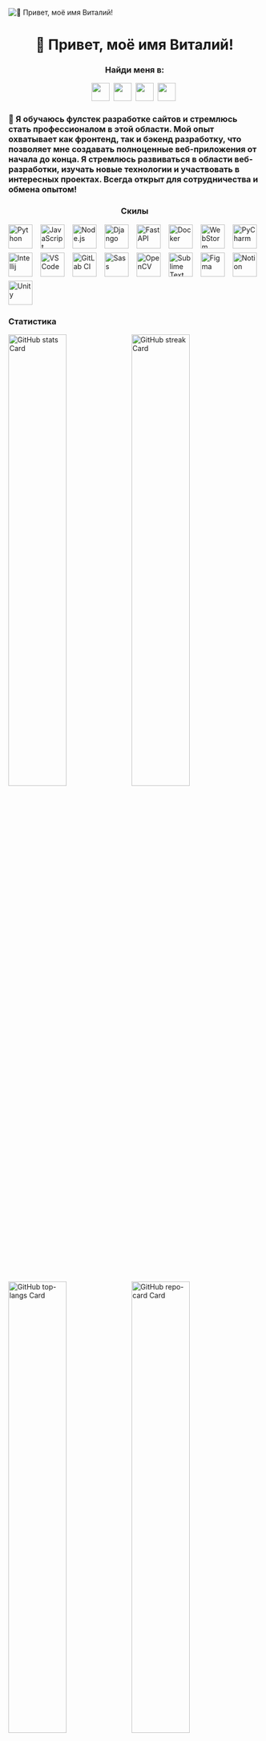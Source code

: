 ![👋 Привет, моё имя Виталий!](https://user-images.githubusercontent.com/10498744/210012254-234538ff-d198-48aa-8964-37e6fd45d227.gif)

<div id="toc">
  <ul align="center" style="list-style: none">
    <summary>
      <h1>
        👋 Привет, моё имя Виталий!
      </h1>
    </summary>
  </ul>
</div>

**<h3 align="center">Найди меня в:</h3>** 
<p align="center"><a href="https://github.com/VintlGvard" target="_blank"><img src="https://img.shields.io/badge/GitHub-100000?style=for-the-badge&logo=github&logoColor=white" height="36" style="margin-right: 4px"></a> <a href="https://www.tiktok.com/@VintlGvard" target="_blank"><img src="https://img.shields.io/badge/TikTok-000000?style=for-the-badge&logo=tiktok&logoColor=white" height="36" style="margin-right: 4px"></a> <a href="https://twitter.com/VintlGvard" target="_blank"><img src="https://img.shields.io/badge/Twitter-000000?style=for-the-badge&logo=X&logoColor=white" height="36" style="margin-right: 4px"></a> <a href="https://www.youtube.com/@VintlGvard" target="_blank"><img src="https://img.shields.io/badge/YouTube-FF0000?style=for-the-badge&logo=youtube&logoColor=white" height="36" style="margin-right: 4px"></a></p>

 **<h3 align="left">🚀 Я обучаюсь фулстек разработке сайтов и стремлюсь стать профессионалом в этой области. Мой опыт охватывает как фронтенд, так и бэкенд разработку, что позволяет мне создавать полноценные веб-приложения от начала до конца. Я стремлюсь развиваться в области веб-разработки, изучать новые технологии и участвовать в интересных проектах. Всегда открыт для сотрудничества и обмена опытом!</h3>**

 **<h3 align="center">Скилы</h3>**

<div style="display: flex; flex-wrap: wrap; gap: 8px; align="center"; justify-content: center;"><img src="https://skillicons.dev/icons?i=python" height="48" alt="Python" style="margin-right: 8px"> <img src="https://skillicons.dev/icons?i=javascript" height="48" alt="JavaScript" style="margin-right: 8px"> <img src="https://skillicons.dev/icons?i=nodejs" height="48" alt="Node.js" style="margin-right: 8px"> <img src="https://skillicons.dev/icons?i=django" height="48" alt="Django" style="margin-right: 8px"> <img src="https://skillicons.dev/icons?i=fastapi" height="48" alt="FastAPI" style="margin-right: 8px"> <img src="https://skillicons.dev/icons?i=docker" height="48" alt="Docker" style="margin-right: 8px"> <img src="https://skillicons.dev/icons?i=webstorm" height="48" alt="WebStorm" style="margin-right: 8px"> <img src="https://skillicons.dev/icons?i=pycharm" height="48" alt="PyCharm" style="margin-right: 8px"> <img src="https://skillicons.dev/icons?i=idea" height="48" alt="Intellij" style="margin-right: 8px"> <img src="https://skillicons.dev/icons?i=vscode" height="48" alt="VSCode" style="margin-right: 8px"> <img src="https://skillicons.dev/icons?i=gitlab" height="48" alt="GitLab CI" style="margin-right: 8px"> <img src="https://skillicons.dev/icons?i=sass" height="48" alt="Sass" style="margin-right: 8px"> <img src="https://skillicons.dev/icons?i=opencv" height="48" alt="OpenCV" style="margin-right: 8px"> <img src="https://skillicons.dev/icons?i=sublime" height="48" alt="Sublime Text" style="margin-right: 8px"> <img src="https://skillicons.dev/icons?i=figma" height="48" alt="Figma" style="margin-right: 8px"> <img src="https://skillicons.dev/icons?i=notion" height="48" alt="Notion" style="margin-right: 8px"> <img src="https://skillicons.dev/icons?i=unity" height="48" alt="Unity" style="margin-right: 8px"></div>

 **<h3 align="left">Статистика</h3>**

<p align="left">
  <img width="48%" src="https://github-readme-stats.vercel.app/api?username=vintlgvard&theme=react&hide_title=false&hide_rank=false&show_icons=false&include_all_commits=false&count_private=true&line_height=23&locale=ru" alt="GitHub stats Card" />
  <img width="48%" src="https://streak-stats.demolab.com/?user=vintlgvard&theme=react&hide_border=false&date_format=M+j%5B%2C+Y%5D&mode=weekly&hide_total_contributions=false&hide_current_streak=false&hide_longest_streak=false&card_height=200&locale=ru" alt="GitHub streak Card" />
</p>

<p align="left">
  <img width="48%" src="https://github-readme-stats.vercel.app/api/top-langs?username=vintlgvard&theme=react&hide_title=false&layout=compact&langs_count=6&hide_progress=false&card_width=400&locale=ru" alt="GitHub top-langs Card" />
  <img width="48%" src="https://github-readme-stats.vercel.app/api/pin/?username=vintlgvard&repo=HuntCity&show_owner=true&title_color=fff&text_color=fff&icon_color=fff&locale=ru&theme=react" alt="GitHub repo-card Card" />
</p>
